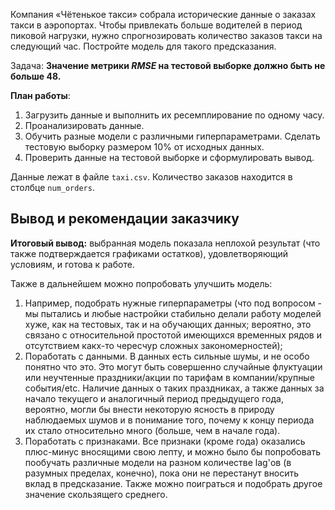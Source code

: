 Компания «Чётенькое такси» собрала исторические данные о заказах такси в аэропортах. Чтобы привлекать больше водителей в период пиковой нагрузки, нужно спрогнозировать количество заказов такси на следующий час. Постройте модель для такого предсказания.

Задача: **Значение метрики *RMSE* на тестовой выборке должно быть не больше 48.**

**План работы**:

1. Загрузить данные и выполнить их ресемплирование по одному часу.
2. Проанализировать данные.
3. Обучить разные модели с различными гиперпараметрами. Сделать тестовую выборку размером 10% от исходных данных.
4. Проверить данные на тестовой выборке и сформулировать вывод.


Данные лежат в файле `taxi.csv`. Количество заказов находится в столбце `num_orders`.

## Вывод и рекомендации заказчику

**Итоговый вывод:** выбранная модель показала неплохой результат (что также подтверждается графиками остатков), удовлетворяющий условиям, и готова к работе.

Также в дальнейшем можно попробовать улучшить модель:
1. Например, подобрать нужные гиперпараметры (что под вопросом - мы пытались и любые настройки стабильно делали работу моделей хуже, как на тестовых, так и на обучающих данных; вероятно, это связано с относительной простотой имеющихся временных рядов и отсутствием какх-то чересчур сложных закономерностей);
2. Поработать с данными. В данных есть сильные шумы, и не особо понятно что это. Это могут быть совершенно случайные флуктуации или неучтенные праздники/акции по тарифам в компании/крупные события/etc. Наличие данных о таких праздниках, а также данных за начало текущего и аналогичный период предыдущего года, вероятно, могли бы внести некоторую ясность в природу наблюдаемых шумов и в понимание того, почему к концу периода их стало относительно много (больше, чем в начале года).
3. Поработать с признаками. Все признаки (кроме года) оказались плюс-минус вносящими свою лепту, и можно было бы попробовать пообучать различные модели на разном количестве lag'ов (в разумных пределах, конечно), пока они не перестанут вносить вклад в предсказание. Также можно поиграться и подобрать другое значение скользящего среднего.


```

```
